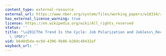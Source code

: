 ```yaml
---
content_type: external-resource
external_url: https://www.nber.org/system/files/working_papers/w18334/revisions/w18334.rev0.pdf
has_external_license_warning: true
license: https://en.wikipedia.org/wiki/All_rights_reserved
status: ''
title: "\u201CThe Trend Is the Cycle: Job Polarization and Jobless\_Recoveries.\u201D\
  \ (PDF)"
uid: b648d5da-ec9d-4396-9b86-b26dc48432af
wayback_url: ''
---
```

